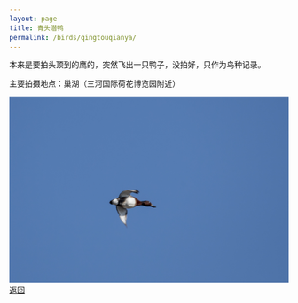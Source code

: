 ```yaml
---
layout: page
title: 青头潜鸭
permalink: /birds/qingtouqianya/
---
```

本来是要拍头顶到的鹰的，突然飞出一只鸭子，没拍好，只作为鸟种记录。

主要拍摄地点：巢湖（三河国际荷花博览园附近）

![](../picture/青头潜鸭/DSC_7443-NEF_DxO_DeepPRIME.jpg)
[返回](../../)

